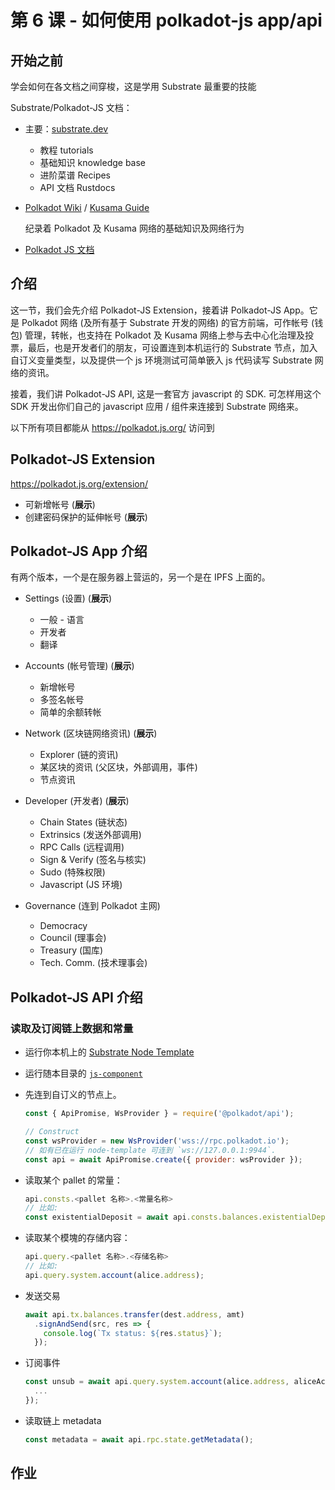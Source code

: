 # 第 6 课 - 如何使用 polkadot-js app/api

## 开始之前

学会如何在各文档之间穿梭，这是学用 Substrate 最重要的技能

Substrate/Polkadot-JS 文档：

  - 主要：[substrate.dev](https://substrate.dev/)
    - 教程 tutorials
    - 基础知识 knowledge base
    - 进阶菜谱 Recipes
    - API 文档 Rustdocs

  - [Polkadot Wiki](https://wiki.polkadot.network/docs/en/getting-started) / [Kusama Guide](https://guide.kusama.network/docs/en/kusama-index)

    纪录着 Polkadot 及 Kusama 网络的基础知识及网络行为

  - [Polkadot JS 文档](https://polkadot.js.org/docs/)

## 介绍

这一节，我们会先介绍 Polkadot-JS Extension，接着讲 Polkadot-JS App。它是 Polkadot 网络 (及所有基于 Substrate 开发的网络) 的官方前端，可作帐号 (钱包) 管理，转帐，也支持在 Polkadot 及 Kusama 网络上参与去中心化治理及投票，最后，也是开发者们的朋友，可设置连到本机运行的 Substrate 节点，加入自订义变量类型，以及提供一个 js 环境测试可简单篏入 js 代码读写 Substrate 网络的资讯。

接着，我们讲 Polkadot-JS API, 这是一套官方 javascript 的 SDK. 可怎样用这个 SDK 开发出你们自己的 javascript 应用 / 组件来连接到 Substrate 网络来。

以下所有项目都能从 https://polkadot.js.org/ 访问到

## Polkadot-JS Extension

https://polkadot.js.org/extension/

- 可新增帐号 (**展示**)
- 创建密码保护的延伸帐号 (**展示**)

## Polkadot-JS App 介绍

有两个版本，一个是在服务器上营运的，另一个是在 IPFS 上面的。

- Settings (设置) (**展示**)
  - 一般 - 语言
  - 开发者
  - 翻译

- Accounts (帐号管理) (**展示**)
  - 新增帐号
  - 多签名帐号
  - 简单的余额转帐

- Network (区块链网络资讯) (**展示**)
  - Explorer (链的资讯)
  - 某区块的资讯 (父区块，外部调用，事件)
  - 节点资讯

- Developer (开发者) (**展示**)
  - Chain States (链状态)
  - Extrinsics (发送外部调用)
  - RPC Calls (远程调用)
  - Sign & Verify (签名与核实)
  - Sudo (特殊权限)
  - Javascript (JS 环境)

- Governance (连到 Polkadot 主网)
  - Democracy
  - Council (理事会)
  - Treasury (国库)
  - Tech. Comm. (技术理事会)

## Polkadot-JS API 介绍

### 读取及订阅链上数据和常量

- 运行你本机上的 [Substrate Node Template](https://github.com/substrate-developer-hub/substrate-node-template)

- 运行随本目录的 [`js-component`](./js-component)

- 先连到自订义的节点上。

    ```javascript
    const { ApiPromise, WsProvider } = require('@polkadot/api');

    // Construct
    const wsProvider = new WsProvider('wss://rpc.polkadot.io');
    // 如有已在运行 node-template 可连到 `ws://127.0.0.1:9944`.
    const api = await ApiPromise.create({ provider: wsProvider });
    ```

- 读取某个 pallet 的常量：

  ```javascript
  api.consts.<pallet 名称>.<常量名称>
  // 比如:
  const existentialDeposit = await api.consts.balances.existentialDeposit
  ```

- 读取某个模塊的存储内容：

  ```javascript
  api.query.<pallet 名称>.<存储名称>
  // 比如:
  api.query.system.account(alice.address);
  ```

- 发送交易

  ```javascript
  await api.tx.balances.transfer(dest.address, amt)
    .signAndSend(src, res => {
      console.log(`Tx status: ${res.status}`);
    });
  ```

- 订阅事件

  ```javascript
  const unsub = await api.query.system.account(alice.address, aliceAcct => {
    ...
  });
  ```

- 读取链上 metadata

  ```javascript
  const metadata = await api.rpc.state.getMetadata();
  ```

## 作业

